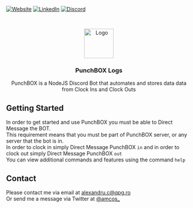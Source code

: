 [![Website][website-shield]][website-url]
[![LinkedIn][linkedin-shield]][linkedin-url]
[![Discord][discord-shield]][discord-url]


<!-- PROJECT LOGO -->
<br />
<p align="center">
  <a href="https://discord.com/invite/super">
   <img src="https://pigu.ro/web_img/a30f1fc923a536f3b26cfcaa040b6e9e.png" alt="Logo" width="80" height="80">
  </a>

  <h3 align="center">PunchBOX Logs</h3>

  <p align="center">
    PunchBOX is a NodeJS Discord Bot that automates and stores data data from Clock Ins and Clock Outs
  </p>
</p>

## Getting Started

In order to get started and use PunchBOX you must be able to Direct Message the BOT.<br>
This requirement means that you must be part of PunchBOX server, or any server that the bot is in. <br>
In order to clock in simply Direct Message PunchBOX ``in`` and in order to clock out simply Direct Message PunchBOX ``out`` <br>
You can view additional commands and features using the command ``help``
<br>


<!-- CONTACT -->
## Contact
Please contact me via email at alexandru.c@qpg.ro <br>
Or send me a message via Twitter at [@amcos_](https://twitter.com/amcos_)


<!-- MARKDOWN LINKS & IMAGES -->
<!-- https://www.markdownguide.org/basic-syntax/#reference-style-links -->
[linkedin-shield]: https://img.shields.io/badge/-LinkedIn-black.svg?style=for-the-badge&logo=linkedin&colorB=555
[linkedin-url]: https://linkedin.com/in/coserea-alexandru
[discord-shield]: https://img.shields.io/discord/287260416416022529?label=DISCORD&style=for-the-badge
[discord-url]: https://discord.com/invite/super
[website-shield]: https://img.shields.io/badge/WEBSITE-grey?style=for-the-badge
[website-url]: https://pigu.ro/
